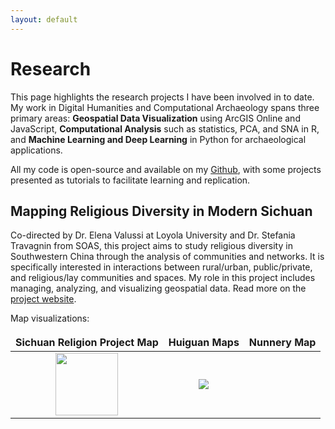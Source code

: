 ```yaml
---
layout: default
---
```


<style>
td, th {
   border: none!important;
}
</style>

# Research

This page highlights the research projects I have been involved in to date. My work in Digital Humanities and Computational Archaeology spans three primary areas: **Geospatial Data Visualization** using ArcGIS Online and JavaScript, **Computational Analysis** such as statistics, PCA, and SNA in R, and **Machine Learning and Deep Learning** in Python for archaeological applications.

All my code is open-source and available on my [Github](https://github.com/ywzhou997), with some projects presented as tutorials to facilitate learning and replication.

## Mapping Religious Diversity in Modern Sichuan
Co-directed by Dr. Elena Valussi at Loyola University and Dr. Stefania Travagnin from SOAS, this project aims to study religious diversity in Southwestern China through the analysis of communities and networks. It is specifically interested in interactions between rural/urban, public/private, and religious/lay communities and spaces. My role in this project includes managing, analyzing, and visualizing geospatial data. Read more on the [project website](https://sichuanreligions.com/).

Map visualizations:


Sichuan Religion Project Map|  Huiguan Maps  | Nunnery Map
:-------------------------:|:-------------------------:|:-------------------------:
[<img src="assets/img/SichuanReligionProjectMap.png" style="height:100px">](https://ywzhou997.github.io/SichuanReligions/ProjectMap.html)  |  ![](https://...Ocean.png)




